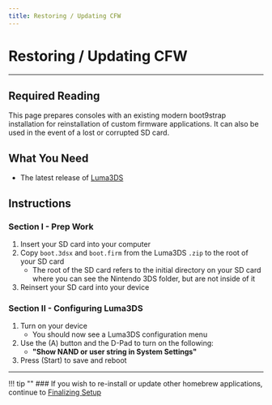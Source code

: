 ```yaml
---
title: Restoring / Updating CFW
---
```


# Restoring / Updating CFW
---

## Required Reading

This page prepares consoles with an existing modern boot9strap installation for reinstallation of custom firmware applications. It can also be used in the event of a lost or corrupted SD card.

## What You Need
* The latest release of [Luma3DS](https://github.com/LumaTeam/Luma3DS/releases/latest)

## Instructions

### Section I - Prep Work

1. Insert your SD card into your computer
1. Copy `boot.3dsx` and `boot.firm` from the Luma3DS `.zip` to the root of your SD card
    + The root of the SD card refers to the initial directory on your SD card where you can see the Nintendo 3DS folder, but are not inside of it
1. Reinsert your SD card into your device

### Section II - Configuring Luma3DS

1. Turn on your device
	* You should now see a Luma3DS configuration menu
1. Use the (A) button and the D-Pad to turn on the following:
	* **"Show NAND or user string in System Settings"**
1. Press (Start) to save and reboot

___

!!! tip ""
	### If you wish to re-install or update other homebrew applications, continue to [Finalizing Setup](../finalizing-setup.md)